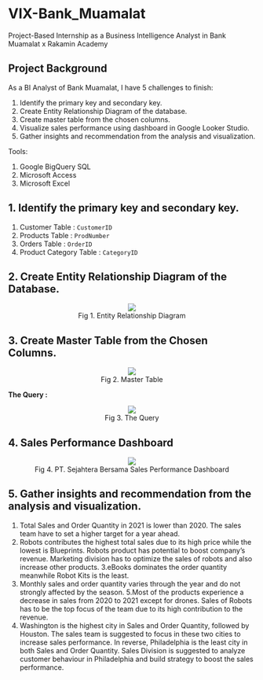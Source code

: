 # VIX-Bank_Muamalat
Project-Based Internship as a Business Intelligence Analyst in Bank Muamalat x Rakamin Academy

## Project Background
As a BI Analyst of Bank Muamalat, I have 5 challenges to finish:
1. Identify the primary key and secondary key.
2. Create Entity Relationship Diagram of the database.
3. Create master table from the chosen columns.
4. Visualize sales performance using dashboard in Google Looker Studio.
5. Gather insights and recommendation from the analysis and visualization.

Tools:
1. Google BigQuery SQL
2. Microsoft Access
3. Microsoft Excel

## 1. Identify the primary key and secondary key.
1. Customer Table : `CustomerID`
2. Products Table : `ProdNumber`
3. Orders Table : `OrderID`
4. Product Category Table : `CategoryID`

## 2. Create Entity Relationship Diagram of the Database.
<p align="center">
  <img src= "https://github.com/jedijm/VIX-Bank_Muamalat/blob/main/asset/ERD.jpeg"> <br>
Fig 1. Entity Relationship Diagram
</p>

## 3. Create Master Table from the Chosen Columns.
<p align="center">
  <img src= "https://github.com/jedijm/VIX-Bank_Muamalat/blob/main/asset/Master_Table.png"> <br>
Fig 2. Master Table
</p>

**The Query :**
<p align="center">
  <img src= "https://github.com/jedijm/VIX-Bank_Muamalat/blob/main/asset/Query.png"> <br>
Fig 3. The Query
</p>

## 4. Sales Performance Dashboard
<p align="center">
  <img src= "https://github.com/jedijm/VIX-Bank_Muamalat/blob/main/asset/dashboard.png"> <br>
Fig 4. PT. Sejahtera Bersama Sales Performance Dashboard
</p>

## 5. Gather insights and recommendation from the analysis and visualization.

1. Total Sales and Order Quantity in 2021 is lower than 2020. The sales team have to set a higher target for a year ahead.
2. Robots contributes the highest total sales due to its high price while the lowest is Blueprints. Robots product has potential to boost company’s revenue. Marketing division has to optimize the sales of robots and also increase other products.
3.eBooks dominates the order quantity meanwhile Robot Kits is the least.
4. Monthly sales and order quantity varies through the year and do not strongly affected by the season.
5.Most of the products experience a decrease in sales from 2020 to 2021 except for drones. Sales of Robots has to be the top focus of the team due to its high contribution to the revenue. 
6. Washington is the highest city in Sales and Order Quantity, followed by Houston. The sales team is suggested to focus in these two cities to increase sales performance. In reverse, Philadelphia is the least city in both Sales and Order Quantity. Sales Division is suggested to analyze customer behaviour in Philadelphia and build strategy to boost the sales performance.

